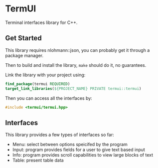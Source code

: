 # TermUI

Terminal interfaces library for C++.

## Get Started

This library requires nlohmann::json, you can probably get it through a package manager.

Then to build and install the library, ```make``` should do it, no guarantees.

Link the library with your project using:
```cmake
find_package(termui REQUIRED)
target_link_libraries(${PROJECT_NAME} PRIVATE termui::termui)
```

Then you can access all the interfaces by:
```c++
#include <termui/termui.hpp>
```

## Interfaces

This library provides a few types of interfaces so far:

- Menu: select between options speicifed by the program
- Input: program provides fields for a user to give text based input
- Info: program provides scroll capabilities to view large blocks of text
- Table: present table data
